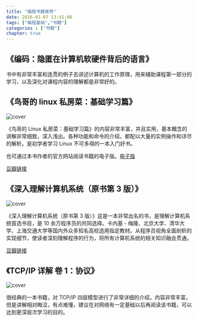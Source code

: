 ```yaml
---
title: "编程书籍推荐"
date: 2016-01-07 13:41:08
tags: ["编程基础","书籍"]
categories : ["书籍"]
chapter: true
---
```


## 《编码：隐匿在计算机软硬件背后的语言》

书中有非常丰富和连贯的例子去讲述计算机的工作原理，用来辅助课程第一部分的学习，以及深化对课程内容的理解都是非常好的。

## 《鸟哥的 linux 私房菜：基础学习篇》

![cover](https://img1.doubanio.com/view/subject/l/public/s4399937.jpg)

《鸟哥的 Linux 私房菜：基础学习篇》的内容非常丰富，并且实用，基本概念的讲解非常细致，深入浅出。各种功能和命令的介绍，都配以大量的实例操作和详尽的解析。是初学者学习 Linux 不可多得的一本入门好书。

也可通过本书作者的官方网站阅读书籍的电子版。[电子版](http://cn.linux.vbird.org/linux_basic/linux_basic.php)

[豆瓣链接](https://book.douban.com/subject/4889838/)

## 《深入理解计算机系统（原书第 3 版）》

![cover](https://img1.doubanio.com/view/subject/l/public/s29195878.jpg)

《深入理解计算机系统（原书第 3 版）》这是一本非常出名的书，是理解计算机系统首选书目，是 10 余万程序员的共同选择。卡内基 - 梅隆、北京大学、清华大学、上海交通大学等国内外众多知名高校选用指定教材。从程序员视角全面剖析的实现细节，使读者深刻理解程序的行为，将所有计算机系统的相关知识融会贯通。

[豆瓣链接](https://book.douban.com/subject/26912767/)

## 《TCP/IP 详解 卷 1：协议》

![cover](https://img3.doubanio.com/view/subject/l/public/s1543906.jpg)

很经典的一本书籍，对 TCP/IP 四层模型进行了非常详细的介绍，内容非常丰富，但是讲解相对晦涩，有点难懂，建议在对网络有一定基础以后再阅读该书籍，可以达到更深层次学习的目的。
